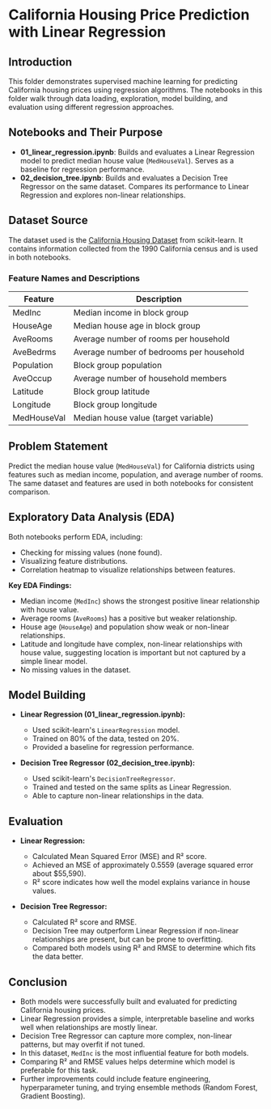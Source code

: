 # California Housing Price Prediction with Linear Regression

## Introduction
This folder demonstrates supervised machine learning for predicting California housing prices using regression algorithms. The notebooks in this folder walk through data loading, exploration, model building, and evaluation using different regression approaches. 

## Notebooks and Their Purpose

- **01_linear_regression.ipynb**: Builds and evaluates a Linear Regression model to predict median house value (`MedHouseVal`). Serves as a baseline for regression performance.
- **02_decision_tree.ipynb**: Builds and evaluates a Decision Tree Regressor on the same dataset. Compares its performance to Linear Regression and explores non-linear relationships.

## Dataset Source
The dataset used is the [California Housing Dataset](https://scikit-learn.org/stable/modules/generated/sklearn.datasets.fetch_california_housing.html) from scikit-learn. It contains information collected from the 1990 California census and is used in both notebooks.

### Feature Names and Descriptions
| Feature        | Description |
|---------------|-------------|
| MedInc        | Median income in block group |
| HouseAge      | Median house age in block group |
| AveRooms      | Average number of rooms per household |
| AveBedrms     | Average number of bedrooms per household |
| Population    | Block group population |
| AveOccup      | Average number of household members |
| Latitude      | Block group latitude |
| Longitude     | Block group longitude |
| MedHouseVal   | Median house value (target variable) |

## Problem Statement
Predict the median house value (`MedHouseVal`) for California districts using features such as median income, population, and average number of rooms. The same dataset and features are used in both notebooks for consistent comparison.

## Exploratory Data Analysis (EDA)
Both notebooks perform EDA, including:
- Checking for missing values (none found).
- Visualizing feature distributions.
- Correlation heatmap to visualize relationships between features.

**Key EDA Findings:**
- Median income (`MedInc`) shows the strongest positive linear relationship with house value.
- Average rooms (`AveRooms`) has a positive but weaker relationship.
- House age (`HouseAge`) and population show weak or non-linear relationships.
- Latitude and longitude have complex, non-linear relationships with house value, suggesting location is important but not captured by a simple linear model.
- No missing values in the dataset.

## Model Building

- **Linear Regression (01_linear_regression.ipynb):**
	- Used scikit-learn's `LinearRegression` model.
	- Trained on 80% of the data, tested on 20%.
	- Provided a baseline for regression performance.

- **Decision Tree Regressor (02_decision_tree.ipynb):**
	- Used scikit-learn's `DecisionTreeRegressor`.
	- Trained and tested on the same splits as Linear Regression.
	- Able to capture non-linear relationships in the data.

## Evaluation

- **Linear Regression:**
	- Calculated Mean Squared Error (MSE) and R² score.
	- Achieved an MSE of approximately 0.5559 (average squared error about $55,590).
	- R² score indicates how well the model explains variance in house values.

- **Decision Tree Regressor:**
	- Calculated R² score and RMSE.
	- Decision Tree may outperform Linear Regression if non-linear relationships are present, but can be prone to overfitting.
	- Compared both models using R² and RMSE to determine which fits the data better.

## Conclusion

- Both models were successfully built and evaluated for predicting California housing prices.
- Linear Regression provides a simple, interpretable baseline and works well when relationships are mostly linear.
- Decision Tree Regressor can capture more complex, non-linear patterns, but may overfit if not tuned.
- In this dataset, `MedInc` is the most influential feature for both models.
- Comparing R² and RMSE values helps determine which model is preferable for this task.
- Further improvements could include feature engineering, hyperparameter tuning, and trying ensemble methods (Random Forest, Gradient Boosting).
